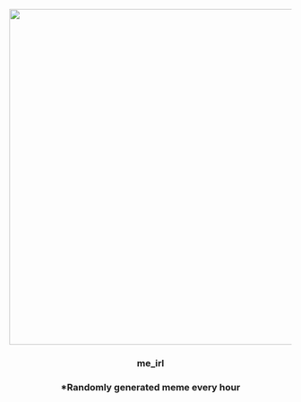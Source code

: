 <p align="center">
        <img src="https://i.redd.it/9zsi27ggvg691.jpg" width="600" height="600">
        </p>
        <h3 align="center">me_irl</h3>
        <h3 align="center">*Randomly generated meme every hour</h3>
    